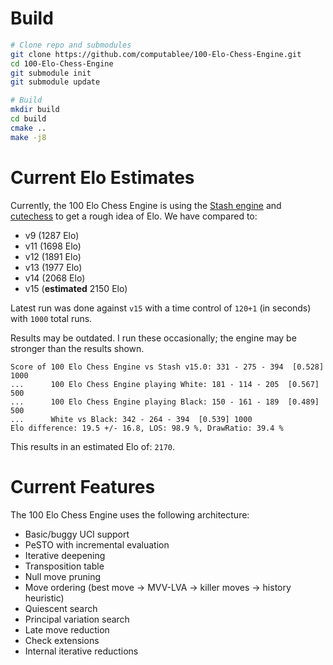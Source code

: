 # Build

```sh
# Clone repo and submodules
git clone https://github.com/computablee/100-Elo-Chess-Engine.git
cd 100-Elo-Chess-Engine
git submodule init
git submodule update

# Build
mkdir build
cd build
cmake ..
make -j8
```

# Current Elo Estimates

Currently, the 100 Elo Chess Engine is using the [Stash engine](https://gitlab.com/mhouppin/stash-bot) and [cutechess](https://cutechess.com/) to get a rough idea of Elo.
We have compared to:

- v9 (1287 Elo)
- v11 (1698 Elo)
- v12 (1891 Elo)
- v13 (1977 Elo)
- v14 (2068 Elo)
- v15 (**estimated** 2150 Elo)

Latest run was done against `v15` with a time control of `120+1` (in seconds) with `1000` total runs.

Results may be outdated.
I run these occasionally; the engine may be stronger than the results shown.

```
Score of 100 Elo Chess Engine vs Stash v15.0: 331 - 275 - 394  [0.528] 1000
...      100 Elo Chess Engine playing White: 181 - 114 - 205  [0.567] 500
...      100 Elo Chess Engine playing Black: 150 - 161 - 189  [0.489] 500
...      White vs Black: 342 - 264 - 394  [0.539] 1000
Elo difference: 19.5 +/- 16.8, LOS: 98.9 %, DrawRatio: 39.4 %
```

This results in an estimated Elo of: `2170`.

# Current Features

The 100 Elo Chess Engine uses the following architecture:

- Basic/buggy UCI support
- PeSTO with incremental evaluation
- Iterative deepening
- Transposition table
- Null move pruning
- Move ordering (best move -> MVV-LVA -> killer moves -> history heuristic)
- Quiescent search
- Principal variation search
- Late move reduction
- Check extensions
- Internal iterative reductions